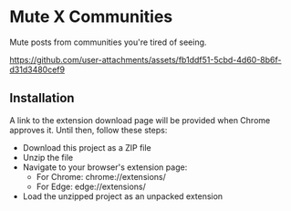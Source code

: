 # Mute X Communities

Mute posts from communities you're tired of seeing.

https://github.com/user-attachments/assets/fb1ddf51-5cbd-4d60-8b6f-d31d3480cef9

## Installation

A link to the extension download page will be provided when Chrome approves it. Until then, follow these steps:

- Download this project as a ZIP file
- Unzip the file
- Navigate to your browser's extension page:
    - For Chrome: chrome://extensions/
    - For Edge: edge://extensions/
- Load the unzipped project as an unpacked extension
